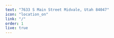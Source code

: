 ```yaml
---
text: "7633 S Main Street Midvale, Utah 84047"
icon: "location_on"
link: "/"
order: 1
live: true
---
```

